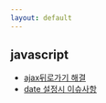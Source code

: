 ```yaml
---
layout: default
---
```

## javascript
- [ajax뒤로가기 해결](ajax_back_issu.html)
- [date 설정시 이슈사항](date_issu.html)
